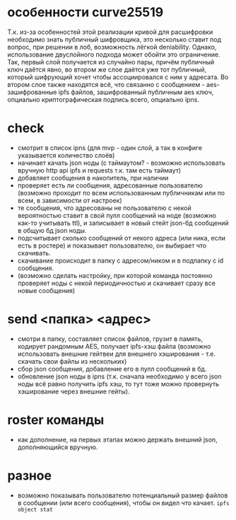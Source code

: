 # особенности curve25519
Т.к. из-за особенностей этой реализации кривой для расшифровки необходимо знать публичный шифровщика, это несколько ставит под вопрос, при решении в лоб, возможность лёгкой deniability. Однако, использование двуслойного подхода может обойти это ограничение. Так, первый слой получается из случайно пары, причём публичный ключ даётся явно, во втором же слое даётся уже тот публичный, который шифрующий хочет чтобы ассоциировался с ним у адресата. Во втором слое также находятся всё, что связанно с сообщением - aes-зашифрованные ipfs файлов, зашифрованный публичным aes ключ, опциально криптографическая подпись всего, опциально ipns. 


# check
* смотрит в список ipns (для mvp - один слой, а так в конфиге указывается количество слоёв)
* начинает качать json ноды (с таймаутом? - возможно использовать вручную http api ipfs и requests т.к. там есть таймаут)
* добавляет сообщения в накопитель, при наличии
* проверяет есть ли сообщения, адресованные пользователю (возможно проходит по всем использованным публичникам или по всем, в зависимости от настроек)
* те сообщения, что адресованы не пользователю с некой вероятностью ставит в свой пулл сообщений на ноде (возможно как-то учитывать ttl), и записывает в новый стейт json-бд сообщений в общую бд json ноды.
* подсчитывает сколько сообщений от некого адреса (или ника, если есть в ростере) и показывает пользователю, он выбирает что скачивать.
* скачивание происходит в папку с адресом/ником и в подпапку с id сообщения.
* (возможно сделать настройку, при которой команда постоянно проверяет ноды с некой периодичностью и скачивает сразу все новые сообщения)

# send <папка> <адрес>

* смотри в папку, составляет список файлов, грузит в память, кодирует рандомным AES, получает ipfs-хэш файла (возможно использовать внешние гейтвеи для внешнего хэширования - т.е. скачать свои файлы из нескольких)
* сбор json сообщения, добавление его в пулл сообщений в бд.
* обновление json ноды в ipns (т.к. сначала необходимо у всего json ноды всё равно получить ipfs хэш, то тут тоже можно провернуть хэширование через внешние гейты).

# roster команды
* как дополнение, на первых этапах можно держать внешний json, дополняющийся вручную.



# разное
* возможно показывать пользователю потенциальный размер файлов в сообщении (или всего сообщения), чтобы он видел что качает. ``` ipfs object stat ```

